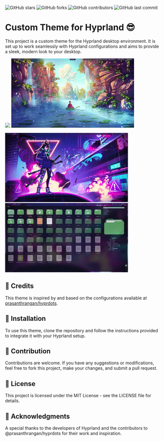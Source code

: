 ![GitHub stars](https://img.shields.io/github/stars/Da4ndo/HyDa4?style=social)
![GitHub forks](https://img.shields.io/github/forks/Da4ndo/HyDa4?style=social)
![GitHub contributors](https://img.shields.io/github/contributors/Da4ndo/HyDa4)
![GitHub last commit](https://img.shields.io/github/last-commit/Da4ndo/HyDa4)

# Custom Theme for Hyprland 😎

This project is a custom theme for the Hyprland desktop environment. It is set up to work seamlessly with Hyprland configurations and aims to provide a sleek, modern look to your desktop.

<p float="left">
  <img src="/preview/preview1.png" width="400" />
  <img src="/preview/preview2.png" width="400" /> 
</p>
<p float="left">
  <img src="/preview/preview3.png" width="400" />
  <img src="/preview/preview4.png" width="400" />
</p>


## 👏 Credits
This theme is inspired by and based on the configurations available at [prasanthrangan/hyprdots](https://github.com/prasanthrangan/hyprdots/).

## 💾 Installation
To use this theme, clone the repository and follow the instructions provided to integrate it with your Hyprland setup.

## 🤝 Contribution
Contributions are welcome. If you have any suggestions or modifications, feel free to fork this project, make your changes, and submit a pull request.

## 📄 License
This project is licensed under the MIT License - see the LICENSE file for details.

## 🎉 Acknowledgments
A special thanks to the developers of Hyprland and the contributors to @prasanthrangan/hyprdots for their work and inspiration.

